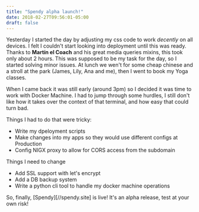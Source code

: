 ```yaml
---
title: "Spendy alpha launch!"
date: 2018-02-27T09:56:01-05:00
draft: false
---
```


Yesterday I started the day by adjusting my css code to work *decently* on all devices. I felt I couldn't start looking into deployment until this was ready. Thanks to **Martín el Coach** and his great media queries mixins, this took only about 2 hours. This was supposed to be my task for the day, so I started solving minor issues. 
At lunch we wen't for some cheap chinese and a stroll at the park (James, Lily, Ana and me), then I went to book my Yoga classes.

When I came back it was still early (around 3pm) so I decided it was time to work with Docker Machine.
I had to jump through some hurdles, I still don't like how it takes over the context of that terminal, and how easy that could turn bad. 

Things I had to do that were tricky:

* Write my dpeloyment scripts
* Make changes into my apps so they would use different configs at Production
* Config NIGX proxy to allow for CORS access from the subdomain

Things I need to change 

* Add SSL support with let's encrypt
* Add a DB backup system
* Write a python cli tool to handle my docker machine operations

So, finally, [Spendy][//spendy.site] is live! It's an alpha release, test at your own risk!